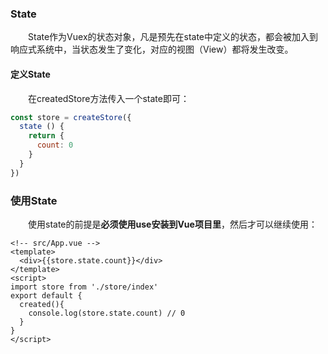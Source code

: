 ### State
&emsp;&emsp;State作为Vuex的状态对象，凡是预先在state中定义的状态，都会被加入到响应式系统中，当状态发生了变化，对应的视图（View）都将发生改变。
#### 定义State
&emsp;&emsp;在createdStore方法传入一个state即可：
```js
const store = createStore({
  state () {
    return {
      count: 0
    }
  }
})
```
### 使用State
&emsp;&emsp;使用state的前提是**必须使用use安装到Vue项目里**，然后才可以继续使用：
```vue
<!-- src/App.vue -->
<template>
  <div>{{store.state.count}}</div>
</template>
<script>
import store from './store/index'
export default {
  created(){
    console.log(store.state.count) // 0
  }
}
</script>
```

